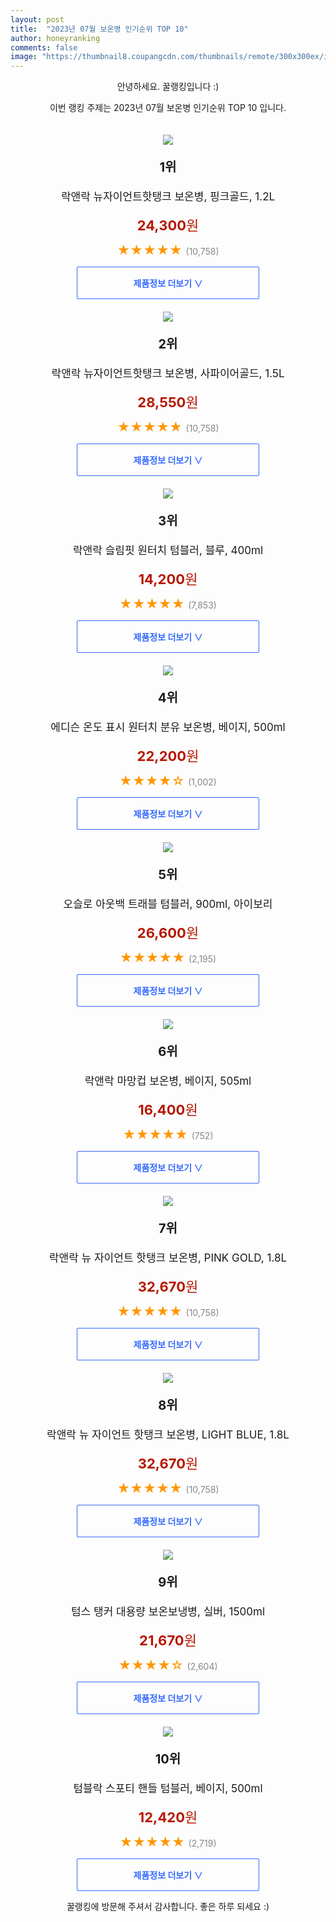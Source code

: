 ```yaml
---
layout: post
title:  "2023년 07월 보온병 인기순위 TOP 10"
author: honeyranking
comments: false
image: "https://thumbnail8.coupangcdn.com/thumbnails/remote/300x300ex/image/retail/images/2461643010160169-90705d17-a313-4a5e-97b0-635008a1dfd7.jpg"
---
```

<p style="text-align: center;">안녕하세요. 꿀랭킹입니다 :)</p>
<p style="text-align: center;">이번 랭킹 주제는 2023년 07월 보온병 인기순위 TOP 10 입니다.</p><center><img src="https://thumbnail8.coupangcdn.com/thumbnails/remote/300x300ex/image/retail/images/2461643010160169-90705d17-a313-4a5e-97b0-635008a1dfd7.jpg" style="margin-top:20px" /></center><p style="text-align: center; font-size: 20px"><b>1위</b></p><p style="text-align: center; font-size: 17px">락앤락 뉴자이언트핫탱크 보온병, 핑크골드, 1.2L</p><p style="text-align: center;"><span style="color: #b61800; font-size: 22px;"><b>24,300</b>원</span></p><p style="text-align: center;"><span style="color: #ff9600; font-size: 20px;">★★★★★ </span><span style="color: #878787;">(10,758)</span></p><center><a href="https://link.coupang.com/a/5jxX2"><div style="font-size: 14px; display: inline-block; padding: 15px 90px; color: #346aff; border-radius: 2px; border: 1px solid #346aff; cursor: pointer;"><b>제품정보 더보기 &or;</b></div></a></center><center><img src="https://thumbnail10.coupangcdn.com/thumbnails/remote/300x300ex/image/retail/images/2284997080190921-a718f717-3cd7-4050-aa06-a4e0dfba7e3b.jpg" style="margin-top:20px" /></center><p style="text-align: center; font-size: 20px"><b>2위</b></p><p style="text-align: center; font-size: 17px">락앤락 뉴자이언트핫탱크 보온병, 사파이어골드, 1.5L</p><p style="text-align: center;"><span style="color: #b61800; font-size: 22px;"><b>28,550</b>원</span></p><p style="text-align: center;"><span style="color: #ff9600; font-size: 20px;">★★★★★ </span><span style="color: #878787;">(10,758)</span></p><center><a href="https://link.coupang.com/a/5jxX3"><div style="font-size: 14px; display: inline-block; padding: 15px 90px; color: #346aff; border-radius: 2px; border: 1px solid #346aff; cursor: pointer;"><b>제품정보 더보기 &or;</b></div></a></center><center><img src="https://thumbnail8.coupangcdn.com/thumbnails/remote/300x300ex/image/retail/images/2980088806584266-5c4c0dc5-a899-4e70-b037-962fc996a686.jpg" style="margin-top:20px" /></center><p style="text-align: center; font-size: 20px"><b>3위</b></p><p style="text-align: center; font-size: 17px">락앤락 슬림핏 원터치 텀블러, 블루, 400ml</p><p style="text-align: center;"><span style="color: #b61800; font-size: 22px;"><b>14,200</b>원</span></p><p style="text-align: center;"><span style="color: #ff9600; font-size: 20px;">★★★★★ </span><span style="color: #878787;">(7,853)</span></p><center><a href="https://link.coupang.com/a/5jxX4"><div style="font-size: 14px; display: inline-block; padding: 15px 90px; color: #346aff; border-radius: 2px; border: 1px solid #346aff; cursor: pointer;"><b>제품정보 더보기 &or;</b></div></a></center><center><img src="https://thumbnail7.coupangcdn.com/thumbnails/remote/300x300ex/image/rs_quotation_api/iiotaazv/a36e3bda19cb402994d214c176ccfbd0.jpg" style="margin-top:20px" /></center><p style="text-align: center; font-size: 20px"><b>4위</b></p><p style="text-align: center; font-size: 17px">에디슨 온도 표시 원터치 분유 보온병, 베이지, 500ml</p><p style="text-align: center;"><span style="color: #b61800; font-size: 22px;"><b>22,200</b>원</span></p><p style="text-align: center;"><span style="color: #ff9600; font-size: 20px;">★★★★☆ </span><span style="color: #878787;">(1,002)</span></p><center><a href="https://link.coupang.com/a/5jxX5"><div style="font-size: 14px; display: inline-block; padding: 15px 90px; color: #346aff; border-radius: 2px; border: 1px solid #346aff; cursor: pointer;"><b>제품정보 더보기 &or;</b></div></a></center><center><img src="https://thumbnail6.coupangcdn.com/thumbnails/remote/300x300ex/image/retail/images/2022/09/23/17/4/a10015db-addc-4de9-959a-a2fcd5de93be.jpg" style="margin-top:20px" /></center><p style="text-align: center; font-size: 20px"><b>5위</b></p><p style="text-align: center; font-size: 17px">오슬로 아웃백 트래블 텀블러, 900ml, 아이보리</p><p style="text-align: center;"><span style="color: #b61800; font-size: 22px;"><b>26,600</b>원</span></p><p style="text-align: center;"><span style="color: #ff9600; font-size: 20px;">★★★★★ </span><span style="color: #878787;">(2,195)</span></p><center><a href="https://link.coupang.com/a/5jxX6"><div style="font-size: 14px; display: inline-block; padding: 15px 90px; color: #346aff; border-radius: 2px; border: 1px solid #346aff; cursor: pointer;"><b>제품정보 더보기 &or;</b></div></a></center><center><img src="https://thumbnail10.coupangcdn.com/thumbnails/remote/300x300ex/image/retail/images/2350395813523987-5185d02a-61a6-4b64-a604-74aca841dc45.jpg" style="margin-top:20px" /></center><p style="text-align: center; font-size: 20px"><b>6위</b></p><p style="text-align: center; font-size: 17px">락앤락 마망컵 보온병, 베이지, 505ml</p><p style="text-align: center;"><span style="color: #b61800; font-size: 22px;"><b>16,400</b>원</span></p><p style="text-align: center;"><span style="color: #ff9600; font-size: 20px;">★★★★★ </span><span style="color: #878787;">(752)</span></p><center><a href="https://link.coupang.com/a/5jxX7"><div style="font-size: 14px; display: inline-block; padding: 15px 90px; color: #346aff; border-radius: 2px; border: 1px solid #346aff; cursor: pointer;"><b>제품정보 더보기 &or;</b></div></a></center><center><img src="https://thumbnail9.coupangcdn.com/thumbnails/remote/300x300ex/image/product/image/vendoritem/2018/11/16/3672302789/16ca3f62-fe67-4623-aebf-eb87c8330a9b.jpg" style="margin-top:20px" /></center><p style="text-align: center; font-size: 20px"><b>7위</b></p><p style="text-align: center; font-size: 17px">락앤락 뉴 자이언트 핫탱크 보온병, PINK GOLD, 1.8L</p><p style="text-align: center;"><span style="color: #b61800; font-size: 22px;"><b>32,670</b>원</span></p><p style="text-align: center;"><span style="color: #ff9600; font-size: 20px;">★★★★★ </span><span style="color: #878787;">(10,758)</span></p><center><a href="https://link.coupang.com/a/5jxX8"><div style="font-size: 14px; display: inline-block; padding: 15px 90px; color: #346aff; border-radius: 2px; border: 1px solid #346aff; cursor: pointer;"><b>제품정보 더보기 &or;</b></div></a></center><center><img src="https://thumbnail7.coupangcdn.com/thumbnails/remote/300x300ex/image/retail/images/607973172474997-d6bd3879-b24c-4c4a-a235-fabd48d828b8.jpg" style="margin-top:20px" /></center><p style="text-align: center; font-size: 20px"><b>8위</b></p><p style="text-align: center; font-size: 17px">락앤락 뉴 자이언트 핫탱크 보온병, LIGHT BLUE, 1.8L</p><p style="text-align: center;"><span style="color: #b61800; font-size: 22px;"><b>32,670</b>원</span></p><p style="text-align: center;"><span style="color: #ff9600; font-size: 20px;">★★★★★ </span><span style="color: #878787;">(10,758)</span></p><center><a href="https://link.coupang.com/a/5jxX9"><div style="font-size: 14px; display: inline-block; padding: 15px 90px; color: #346aff; border-radius: 2px; border: 1px solid #346aff; cursor: pointer;"><b>제품정보 더보기 &or;</b></div></a></center><center><img src="https://thumbnail7.coupangcdn.com/thumbnails/remote/300x300ex/image/retail/images/2020/09/03/19/5/9a704ad7-db2a-4c86-99af-63c545e5a9c8.jpg" style="margin-top:20px" /></center><p style="text-align: center; font-size: 20px"><b>9위</b></p><p style="text-align: center; font-size: 17px">텀스 탱커 대용량 보온보냉병, 실버, 1500ml</p><p style="text-align: center;"><span style="color: #b61800; font-size: 22px;"><b>21,670</b>원</span></p><p style="text-align: center;"><span style="color: #ff9600; font-size: 20px;">★★★★☆ </span><span style="color: #878787;">(2,604)</span></p><center><a href="https://link.coupang.com/a/5jxYb"><div style="font-size: 14px; display: inline-block; padding: 15px 90px; color: #346aff; border-radius: 2px; border: 1px solid #346aff; cursor: pointer;"><b>제품정보 더보기 &or;</b></div></a></center><center><img src="https://thumbnail8.coupangcdn.com/thumbnails/remote/300x300ex/image/retail/images/553286806973658-16b132eb-1d1b-4cf5-859c-eb775df81a04.jpg" style="margin-top:20px" /></center><p style="text-align: center; font-size: 20px"><b>10위</b></p><p style="text-align: center; font-size: 17px">텀블락 스포티 핸들 텀블러, 베이지, 500ml</p><p style="text-align: center;"><span style="color: #b61800; font-size: 22px;"><b>12,420</b>원</span></p><p style="text-align: center;"><span style="color: #ff9600; font-size: 20px;">★★★★★ </span><span style="color: #878787;">(2,719)</span></p><center><a href="https://link.coupang.com/a/5jxYe"><div style="font-size: 14px; display: inline-block; padding: 15px 90px; color: #346aff; border-radius: 2px; border: 1px solid #346aff; cursor: pointer;"><b>제품정보 더보기 &or;</b></div></a></center><p style="text-align: center;">꿀랭킹에 방문해 주셔서 감사합니다. 좋은 하루 되세요 :)</p>
